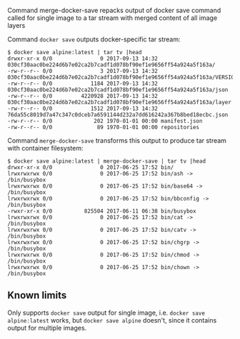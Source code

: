 Command merge-docker-save repacks output of docker save command called for
single image to a tar stream with merged content of all image layers

Command `docker save` outputs docker-specific tar stream:

	$ docker save alpine:latest | tar tv |head
	drwxr-xr-x 0/0               0 2017-09-13 14:32 030cf30aac0be224d6b7e02ca2b7cadf1d078bf90ef1e9656ff54a924a5f163a/
	-rw-r--r-- 0/0               3 2017-09-13 14:32 030cf30aac0be224d6b7e02ca2b7cadf1d078bf90ef1e9656ff54a924a5f163a/VERSION
	-rw-r--r-- 0/0            1184 2017-09-13 14:32 030cf30aac0be224d6b7e02ca2b7cadf1d078bf90ef1e9656ff54a924a5f163a/json
	-rw-r--r-- 0/0         4220928 2017-09-13 14:32 030cf30aac0be224d6b7e02ca2b7cadf1d078bf90ef1e9656ff54a924a5f163a/layer.tar
	-rw-r--r-- 0/0            1512 2017-09-13 14:32 76da55c8019d7a47c347c0dceb7a6591144d232a7dd616242a367b8bed18ecbc.json
	-rw-r--r-- 0/0             202 1970-01-01 00:00 manifest.json
	-rw-r--r-- 0/0              89 1970-01-01 00:00 repositories

Command `merge-docker-save` transforms this output to produce tar stream with container filesystem:

	$ docker save alpine:latest | merge-docker-save | tar tv |head
	drwxr-xr-x 0/0               0 2017-06-25 17:52 bin/
	lrwxrwxrwx 0/0               0 2017-06-25 17:52 bin/ash -> /bin/busybox
	lrwxrwxrwx 0/0               0 2017-06-25 17:52 bin/base64 -> /bin/busybox
	lrwxrwxrwx 0/0               0 2017-06-25 17:52 bin/bbconfig -> /bin/busybox
	-rwxr-xr-x 0/0          825504 2017-06-11 06:38 bin/busybox
	lrwxrwxrwx 0/0               0 2017-06-25 17:52 bin/cat -> /bin/busybox
	lrwxrwxrwx 0/0               0 2017-06-25 17:52 bin/catv -> /bin/busybox
	lrwxrwxrwx 0/0               0 2017-06-25 17:52 bin/chgrp -> /bin/busybox
	lrwxrwxrwx 0/0               0 2017-06-25 17:52 bin/chmod -> /bin/busybox
	lrwxrwxrwx 0/0               0 2017-06-25 17:52 bin/chown -> /bin/busybox

## Known limits

Only supports `docker save` output for single image, i.e. `docker save alpine:latest` works, but `docker save alpine` doesn't, since it contains output for multiple images.
